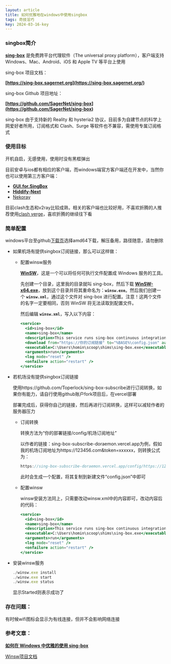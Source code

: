 ```yaml
---
layout: article
title: 如何优雅地在windows中使用singbox
tags: 奇技淫巧
key: 2024-03-16-key
---
```


### singbox简介

**[sing-box](https://sing-box.sagernet.org/)** 是免费跨平台代理软件（The universal proxy platform），客户端支持 Windows、Mac、Android、iOS 和 Apple TV 等平台上使用
<!--more-->

sing-box 项目文档：

**[https://sing-box.sagernet.org](https://sing-box.sagernet.org/)**

sing-box Github 项目地址：

**[https://github.com/SagerNet/sing-box](https://github.com/SagerNet/sing-box)**

sing-box 由于支持新的 Reality 和 hysteria2 协议，目前多为自建节点的科学上网爱好者所用，订阅格式和 Clash、Surge 等软件也不兼容，需使用专属订阅格式

### 使用目标

开机自启，无感使用，使用时没有黑框弹出

目前安卓与ios都有相应的客户端，而windows端官方客户端还在开发中，当然你也可以使用第三方客户端：

- **[GUI.for.SingBox](https://github.com/GUI-for-Cores/GUI.for.SingBox)**
- **[Hiddify-Next](https://github.com/hiddify/hiddify-next)**
- [Nekoray](https://github.com/MatsuriDayo/nekoray)

目前clash生态和v2ray比较成熟，相关的客户端也比较好用，不喜欢折腾的人推荐使用[clash verge](https://github.com/clash-verge-rev/clash-verge-rev)，喜欢折腾的继续往下看

### 简单配置

windows平台至github[下载页](https://github.com/SagerNet/sing-box/releases)选择amd64下载，解压备用，路径随意，请勿删除

- 如果机场有提供singbox订阅链接，那么可以这样做：
    - 配置winsw服务
        
        **[WinSW](https://github.com/winsw/winsw)**，这是一个可以将任何可执行文件配置成 Windows 服务的工具。
        
        先创建一个目录，这里我的目录就叫 sing-box，然后下载 **[WinSW-x64.exe](https://github.com/winsw/winsw/releases/tag/v2.12.0)**，放到这个目录并将其重命名为：**`winsw.exe`**。然后我们创建一个 **`winsw.xml`**，通过这个文件对 sing-box 进行配置。注意！这两个文件的名字一定要相同，否则 WinSW 将无法读取到配置文件。
        
        然后编辑 **`winsw.xml`**，写入以下内容：
        
        ```jsx
        <service>
          <id>sing-box</id>
          <name>sing-box</name>
          <description>This service runs sing-box continuous integration system.</description>
          <download from="https://你的订阅链接" to="%BASE%\config.json" auth="sspi" />
          <executable>C:\Users\homin\scoop\shims\sing-box.exe</executable> <!-- 这里替换为你的绝对路径-->
          <arguments>run</arguments>
          <log mode="reset" />
          <onfailure action="restart" />
        </service>
        ```
        
- 若机场没有提供singbox订阅链接
    
    使用https://github.com/Toperlock/sing-box-subscribe进行订阅转换，如果你有能力，请自行使用github账户fork项目后，在vercel部署
    
    部署完成后，获得你自己的链接，然后再进行订阅转换，这样可以减轻作者的服务器压力
    
    - 订阅转换
        
        转换方法为“你的部署链接/config/机场订阅地址”
        
        以作者的链接：sing-box-subscribe-doraemon.vercel.app为例，假如我的机场订阅地址为https://123456.com&token=xxxxxx，则转换公式为：
        
        ```jsx
        https://sing-box-subscribe-doraemon.vercel.app/config/https://123456.com&token=xxxxxx
        ```
        
        此时会生成一个配置，将其复制到新建文件“config.json”中即可
        
    - 配置winsw
        
        winsw安装方法同上，只需要改动winsw.xml中的内容即可，改动内容后的代码：
        
        ```jsx
        <service>
          <id>sing-box</id>
          <name>sing-box</name>
          <description>This service runs sing-box continuous integration system.</description>
          <executable>C:\Users\homin\scoop\shims\sing-box.exe</executable> <!-- 这里替换为你的绝对路径-->
          <arguments>run</arguments>
          <log mode="reset" />
          <onfailure action="restart" />
        </service>
        ```
        
- 安装winsw服务
    
    ```jsx
    ./winsw.exe install
    ./winsw.exe start
    ./winsw.exe status
    ```
    
    显示Started则表示成功了
    

### 存在问题：

有时候wifi图标会显示为有线连接，但并不会影响网络连接

### 参考文章：

**[如何在 Windows 中优雅的使用 sing-box](https://www.hauhau.cn/blog/proxy/sing-box-on-windows)**

[Winsw项目文档](https://github.com/winsw/winsw/blob/v3/docs/xml-config-file.md)
